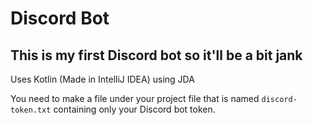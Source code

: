 # Discord Bot
## This is my first Discord bot so it'll be a bit jank

Uses Kotlin (Made in IntelliJ IDEA) using JDA

You need to make a file under your project file that is named `discord-token.txt` containing only your Discord bot token.
